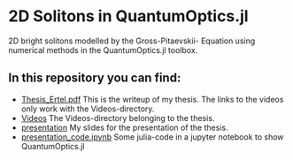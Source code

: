 # 2D Solitons in QuantumOptics.jl

2D bright solitons modelled by the Gross-Pitaevskii- Equation using numerical methods in the QuantumOptics.jl toolbox.

## In this repository you can find:

- [Thesis_Ertel.pdf](https://github.com/b-ertel/thesis/blob/main/Thesis_Ertel.pdf) This is the writeup of my thesis. The links to the videos only work with the Videos-directory.
- [Videos](https://github.com/b-ertel/thesis/tree/main/Videos) The Videos-directory belonging to the thesis.
- [presentation](https://github.com/b-ertel/thesis/tree/main/presentation) My slides for the presentation of the thesis.
- [presentation_code.ipynb](https://github.com/b-ertel/thesis/blob/main/presentation_code.ipynb) Some julia-code in a jupyter notebook to show QuantumOptics.jl
